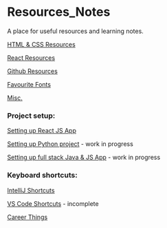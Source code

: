 # Resources_Notes

A place for useful resources and learning notes.


[HTML & CSS Resources](https://github.com/Corrine2212/Resources_Notes/blob/main/HTML%20%26%20CSS%20Resources.md)

[React Resources](https://github.com/Corrine2212/Resources_Notes/blob/main/React%20Resources.md)

[Github Resources](https://github.com/Corrine2212/Resources_Notes/blob/main/Github%20Resources.md)

[Favourite Fonts](https://github.com/Corrine2212/Resources_Notes/blob/main/Favourite%20Fonts.md)

[Misc.](https://github.com/Corrine2212/Resources_Notes/blob/main/Misc..md)


### Project setup:

[Setting up React JS App](https://github.com/Corrine2212/Resources_Notes/blob/main/Instructions%20for%20setting%20up%20React%20JS%20project.md)

[Setting up Python project]() - work in progress

[Setting up full stack Java & JS App](https://github.com/Corrine2212/Resources_Notes/blob/main/PROJECT%20GUIDES%20%26%20INSTRUCTIONS/Instructions%20for%20setting%20up%20Java%20%26%20JS%20App.md) - work in progress


### Keyboard shortcuts:

[IntelliJ Shortcuts](https://github.com/Corrine2212/Resources_Notes/blob/main/IntelliJ%20Shortcuts.md)

[VS Code Shortcuts](https://github.com/Corrine2212/Resources_Notes/blob/main/VS%20Code%20Shortcuts.md) - incomplete


[Career Things](https://github.com/Corrine2212/Resources_Notes/blob/main/Career%20Things.md)

